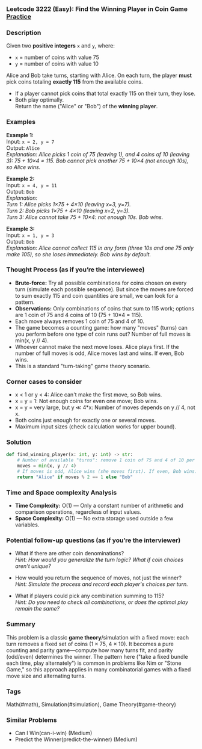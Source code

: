 ### Leetcode 3222 (Easy): Find the Winning Player in Coin Game [Practice](https://leetcode.com/problems/find-the-winning-player-in-coin-game)

### Description  
Given two **positive integers** `x` and `y`, where:  
- `x` = number of coins with value 75  
- `y` = number of coins with value 10  

Alice and Bob take turns, starting with Alice. On each turn, the player **must** pick coins totaling **exactly 115** from the available coins.  
- If a player cannot pick coins that total exactly 115 on their turn, they lose.  
- Both play optimally.  
Return the name ("Alice" or "Bob") of the **winning player**.

### Examples  

**Example 1:**  
Input: `x = 2, y = 7`  
Output: `Alice`  
*Explanation: Alice picks 1 coin of 75 (leaving 1), and 4 coins of 10 (leaving 3): 75 + 10×4 = 115. Bob cannot pick another 75 + 10×4 (not enough 10s), so Alice wins.*

**Example 2:**  
Input: `x = 4, y = 11`  
Output: `Bob`  
*Explanation:  
Turn 1: Alice picks 1×75 + 4×10 (leaving x=3, y=7).  
Turn 2: Bob picks 1×75 + 4×10 (leaving x=2, y=3).   
Turn 3: Alice cannot take 75 + 10×4: not enough 10s. Bob wins.*

**Example 3:**  
Input: `x = 1, y = 3`  
Output: `Bob`  
*Explanation: Alice cannot collect 115 in any form (three 10s and one 75 only make 105), so she loses immediately. Bob wins by default.*

### Thought Process (as if you’re the interviewee)  
- **Brute-force:** Try all possible combinations for coins chosen on every turn (simulate each possible sequence). But since the moves are forced to sum exactly 115 and coin quantities are small, we can look for a pattern.
- **Observations:** Only combinations of coins that sum to 115 work; options are 1 coin of 75 and 4 coins of 10 (75 + 10×4 = 115).
- Each move always removes 1 coin of 75 and 4 of 10.
- The game becomes a counting game: how many "moves" (turns) can you perform before one type of coin runs out? Number of full moves is min(x, y // 4).
- Whoever cannot make the next move loses. Alice plays first. If the number of full moves is odd, Alice moves last and wins. If even, Bob wins.
- This is a standard "turn-taking" game theory scenario.

### Corner cases to consider  
- x < 1 or y < 4: Alice can't make the first move, so Bob wins.
- x = y = 1: Not enough coins for even one move; Bob wins.
- x = y = very large, but y ≪ 4\*x: Number of moves depends on y // 4, not x.
- Both coins just enough for exactly one or several moves.
- Maximum input sizes (check calculation works for upper bound).

### Solution

```python
def find_winning_player(x: int, y: int) -> str:
    # Number of available "turns": remove 1 coin of 75 and 4 of 10 per turn
    moves = min(x, y // 4)
    # If moves is odd, Alice wins (she moves first). If even, Bob wins.
    return "Alice" if moves % 2 == 1 else "Bob"
```

### Time and Space complexity Analysis  

- **Time Complexity:** O(1) — Only a constant number of arithmetic and comparison operations, regardless of input values.
- **Space Complexity:** O(1) — No extra storage used outside a few variables.

### Potential follow-up questions (as if you’re the interviewer)  

- What if there are other coin denominations?  
  *Hint: How would you generalize the turn logic? What if coin choices aren't unique?*

- How would you return the sequence of moves, not just the winner?  
  *Hint: Simulate the process and record each player's choices per turn.*

- What if players could pick any combination summing to 115?  
  *Hint: Do you need to check all combinations, or does the optimal play remain the same?*

### Summary
This problem is a classic **game theory**/simulation with a fixed move: each turn removes a fixed set of coins (1 × 75, 4 × 10). It becomes a pure counting and parity game—compute how many turns fit, and parity (odd/even) determines the winner. The pattern here ("take a fixed bundle each time, play alternately") is common in problems like Nim or "Stone Game," so this approach applies in many combinatorial games with a fixed move size and alternating turns.

### Tags
Math(#math), Simulation(#simulation), Game Theory(#game-theory)

### Similar Problems
- Can I Win(can-i-win) (Medium)
- Predict the Winner(predict-the-winner) (Medium)